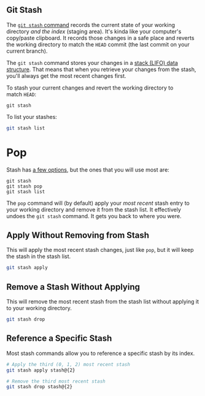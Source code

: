 ## Git Stash

The [`git stash` command](https://git-scm.com/docs/git-stash) records the current state of your working directory _and the index_ (staging area). It's kinda like your computer's copy/paste clipboard. It records those changes in a safe place and reverts the working directory to match the `HEAD` commit (the last commit on your current branch).

The `git stash` command stores your changes in a [stack (LIFO) data structure](https://www.youtube.com/watch?v=SD45xbKReT4). That means that when you retrieve your changes from the stash, you'll always get the most recent changes first.

To stash your current changes and revert the working directory to match `HEAD`:

```
git stash
```

To list your stashes:

```bash
git stash list
```


# Pop

Stash has [a few options](https://git-scm.com/docs/git-stash), but the ones that you will use most are:

```
git stash
git stash pop
git stash list
```

The `pop` command will (by default) apply your _most recent_ stash entry to your working directory and remove it from the stash list. It effectively undoes the `git stash` command. It gets you back to where you were.


## Apply Without Removing from Stash

This will apply the most recent stash changes, just like `pop`, but it will keep the stash in the stash list.

```sh
git stash apply
```
## Remove a Stash Without Applying

This will remove the most recent stash from the stash list without applying it to your working directory.

```sh
git stash drop
```
## Reference a Specific Stash

Most stash commands allow you to reference a specific stash by its index.

```sh
# Apply the third (0, 1, 2) most recent stash
git stash apply stash@{2}

# Remove the third most recent stash
git stash drop stash@{2}
```
